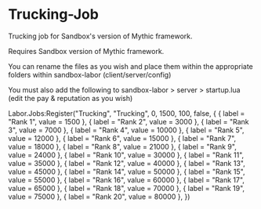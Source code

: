 # Trucking-Job

Trucking job for Sandbox's version of Mythic framework.

Requires Sandbox version of Mythic framework.

You can rename the files as you wish and place them within the appropriate folders within sandbox-labor (client/server/config)

You must also add the following to sandbox-labor > server > startup.lua (edit the pay & reputation as you wish)

Labor.Jobs:Register("Trucking", "Trucking", 0, 1500, 100, false, {
        { label = "Rank 1", value = 1500 },
        { label = "Rank 2", value = 3000 },
        { label = "Rank 3", value = 7000 },
        { label = "Rank 4", value = 10000 },
        { label = "Rank 5", value = 12000 },
        { label = "Rank 6", value = 15000 },
        { label = "Rank 7", value = 18000 },
        { label = "Rank 8", value = 21000 },
        { label = "Rank 9", value = 24000 },
        { label = "Rank 10", value = 30000 },
        { label = "Rank 11", value = 35000 },
        { label = "Rank 12", value = 40000 },
        { label = "Rank 13", value = 45000 },
        { label = "Rank 14", value = 50000 },
        { label = "Rank 15", value = 55000 },
        { label = "Rank 16", value = 60000 },
        { label = "Rank 17", value = 65000 },
        { label = "Rank 18", value = 70000 },
        { label = "Rank 19", value = 75000 },
        { label = "Rank 20", value = 80000 },
    })